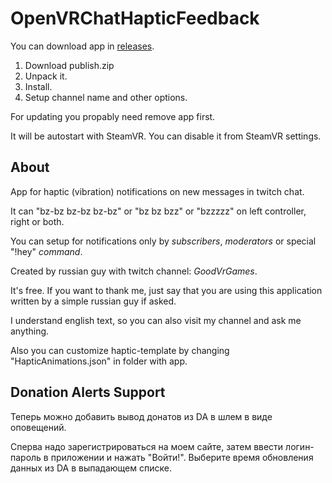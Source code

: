 # OpenVRChatHapticFeedback
You can download app in [releases](https://github.com/alextrof94/OpenVRChatHapticFeedback/releases).

1. Download publish.zip
2. Unpack it.
3. Install.
4. Setup channel name and other options.

For updating you propably need remove app first.

It will be autostart with SteamVR. You can disable it from SteamVR settings.

## About
App for haptic (vibration) notifications on new messages in twitch chat. 

It can "bz-bz bz-bz bz-bz" or "bz bz bzz" or "bzzzzz" on left controller, right or both.

You can setup for notifications only by *subscribers*, *moderators* or special "!hey" *command*.


Created by russian guy with twitch channel: *GoodVrGames*.

It's free. If you want to thank me, just say that you are using this application written by a simple russian guy if asked.

I understand english text, so you can also visit my channel and ask me anything.

Also you can customize haptic-template by changing "HapticAnimations.json" in folder with app.

## Donation Alerts Support
Теперь можно добавить вывод донатов из DA в шлем в виде оповещений. 

Сперва надо зарегистрироваться на моем сайте, затем ввести логин-пароль в приложении и нажать "Войти!". Выберите время обновления данных из DA в выпадающем списке.
